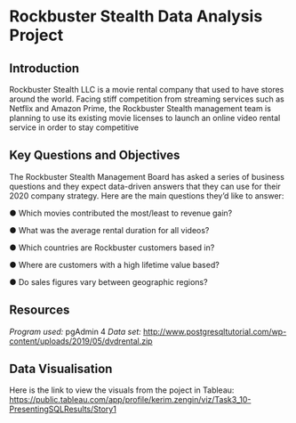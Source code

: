 # Rockbuster Stealth Data Analysis Project

## Introduction
Rockbuster Stealth LLC is a movie rental company that used to have stores around the
world. Facing stiff competition from streaming services such as Netflix and Amazon Prime,
the Rockbuster Stealth management team is planning to use its existing movie licenses to
launch an online video rental service in order to stay competitive

## Key Questions and Objectives
The Rockbuster Stealth Management Board has asked a series of business questions and
they expect data-driven answers that they can use for their 2020 company strategy. Here are
the main questions they’d like to answer:

● Which movies contributed the most/least to revenue gain?

● What was the average rental duration for all videos?

● Which countries are Rockbuster customers based in?

● Where are customers with a high lifetime value based?

● Do sales figures vary between geographic regions?

## Resources
*Program used:* pgAdmin 4
*Data set:* http://www.postgresqltutorial.com/wp-content/uploads/2019/05/dvdrental.zip

## Data Visualisation
Here is the link to view the visuals from the poject in Tableau: https://public.tableau.com/app/profile/kerim.zengin/viz/Task3_10-PresentingSQLResults/Story1
